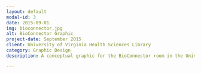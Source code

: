 ```yaml
---
layout: default
modal-id: 3
date: 2015-09-01
img: bioconnector.jpg
alt: BioConnector Graphic
project-date: September 2015
client: University of Virginia Health Sciences Library
category: Graphic Design
description: A conceptual graphic for the BioConnector room in the University of Virginia Health Sciences Library. 

---
```

